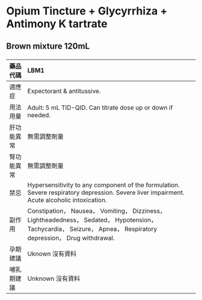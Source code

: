 # Opium Tincture + Glycyrrhiza + Antimony K tartrate

## Brown mixture 120mL

##### 

| 藥品代碼   | LBM1                                                                                                                                                               |
|:-----------|:-------------------------------------------------------------------------------------------------------------------------------------------------------------------|
| 適應症     | Expectorant & antitussive.                                                                                                                                         |
| 用法用量   | Adult: 5 mL TID-QID. Can titrate dose up or down if needed.                                                                                                        |
| 肝功能異常 | 無需調整劑量                                                                                                                                                       |
| 腎功能異常 | 無需調整劑量                                                                                                                                                       |
| 禁忌       | Hypersensitivity to any component of the formulation. Severe respiratory depression. Severe liver impairment. Acute alcoholic intoxication.                        |
| 副作用     | Constipation， Nausea， Vomiting， Dizziness， Lightheadedness， Sedated， Hypotension， Tachycardia， Seizure， Apnea， Respiratory depression， Drug withdrawal. |
| 孕期建議   | Uknown 沒有資料                                                                                                                                                    |
| 哺乳期建議 | Unknown 沒有資料                                                                                                                                                   |

